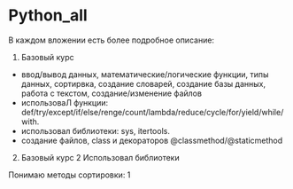 # Python_all
В каждом вложении есть более подробное описание:
1. Базовый курс
- ввод/вывод данных, математические/логические функции, типы данных,  сортирвка, создание словарей, создание базы данных, работа с текстом, создание/изменение файлов
- использоваЛ функции: def/try/except/if/else/renge/count/lambda/reduce/cycle/for/yield/while/with.
- использовал библиотеки: sys, itertools.
- создание файлов, class и декораторов @classmethod/@staticmethod
2. Базовый курс 2
Использовал библиотеки

Понимаю методы сортировки: 
1
